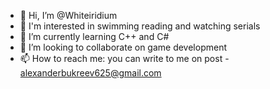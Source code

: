 - 👋 Hi, I’m @Whiteiridium
- 👀 I'm interested in swimming reading and watching serials
- 🌱 I’m currently learning C++ and C#
- 💞️ I’m looking to collaborate on game development
- 📫 How to reach me: you can write to me on post - alexanderbukreev625@gmail.com

<!---
Whiteiridium/Whiteiridium is a ✨ special ✨ repository because its `README.md` (this file) appears on your GitHub profile.
You can click the Preview link to take a look at your changes.
--->
